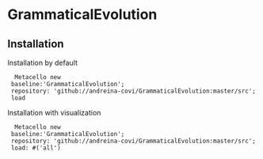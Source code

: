 # GrammaticalEvolution

## Installation

Installation by default

```Smalltalk
  Metacello new
 baseline:'GrammaticalEvolution';
 repository: 'github://andreina-covi/GrammaticalEvolution:master/src';
 load
```

Installation with visualization

```Smalltalk
  Metacello new
 baseline:'GrammaticalEvolution';
 repository: 'github://andreina-covi/GrammaticalEvolution:master/src';
 load: #('all')
```
